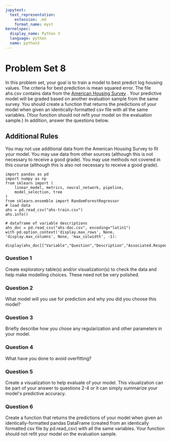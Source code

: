 ```yaml
---
jupytext:
  text_representation:
    extension: .md
    format_name: myst
kernelspec:
  display_name: Python 3
  language: python
  name: python3
---
```


# Problem Set 8

In this problem set, your goal is to train a model to best predict
log housing values. The criteria for best prediction is mean squared error.
The file ahs.csv contains data from the [American Housing
Survey](https://www.census.gov/programs-surveys/ahs.html) . Your predictive model will be
graded based on another evaluation sample from the same survey.
You should create a function that returns the predictions of your model
when given an identically-formatted csv file with all the same variables.
(Your function should not refit your model on the evaluation sample.)
In addition, answer the questions below.

## Additional Rules

You may not use additional data from the American Housing Survey to
fit your model. You may use data from other sources (although this
is not necessary to receive a good grade). You may use methods not
covered in this course (although this is also not necessary to receive
a good grade).

```{code-cell} python
import pandas as pd
import numpy as np
from sklearn import (
    linear_model, metrics, neural_network, pipeline,
    model_selection, tree
)
from sklearn.ensemble import RandomForestRegressor
# load data
ahs = pd.read_csv("ahs-train.csv")
ahs.info()
```

```{code-cell} python
# dataframe of variable descriptions
ahs_doc = pd.read_csv("ahs-doc.csv", encoding="latin1")
with pd.option_context('display.max_rows', None, 'display.max_columns', None, 'max_colwidth', -1):
    display(ahs_doc[["Variable","Question","Description","Associated.Response.Codes"]])
```

### Question 1

Create exploratory table(s) and/or visualization(s) to check the data
and help make modelling choices. These need not be very polished.

### Question 2

What model will you use for prediction and why you
did you choose this model?

### Question 3

Briefly describe how you chose any regularization and other parameters
in your model.

### Question 4

What have you done to avoid overfitting?

### Question 5

Create a visualization to help evaluate of your model. This
visualization can be part of your answer to questions 2-4 or it
can simply summarize your model's predictive accuracy.

### Question 6

Create a function that returns the predictions of
your model when given an identically-formatted pandas DataFrame
(created from an identically formatted csv file by pd.read_csv)
with all the same variables. Your function should not refit your model on
the evaluation sample.

